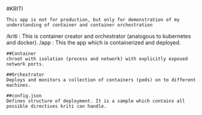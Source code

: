 #KRITI

```This app is not for production, but only for demonstration of my understanding of container and container orchestration```

/kriti : This is container creator and orchestrator (analogous to kubernetes and docker).
/app   : This the app which is containerized and deployed.

```
##Container
chroot with isolation (process and network) with explicitly exposed network ports.
```

```
##Orchestrator
Deploys and monitors a collection of containers (pods) on to different machines.
```

```
##config.json
Defines structure of deployment. It is a sample which contains all possible directives kriti can handle.
```
